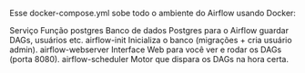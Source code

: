 Esse docker-compose.yml sobe todo o ambiente do Airflow usando Docker:


Serviço	Função
postgres	Banco de dados Postgres para o Airflow guardar DAGs, usuários etc.
airflow-init	Inicializa o banco (migrações + cria usuário admin).
airflow-webserver	Interface Web para você ver e rodar os DAGs (porta 8080).
airflow-scheduler	Motor que dispara os DAGs na hora certa.
